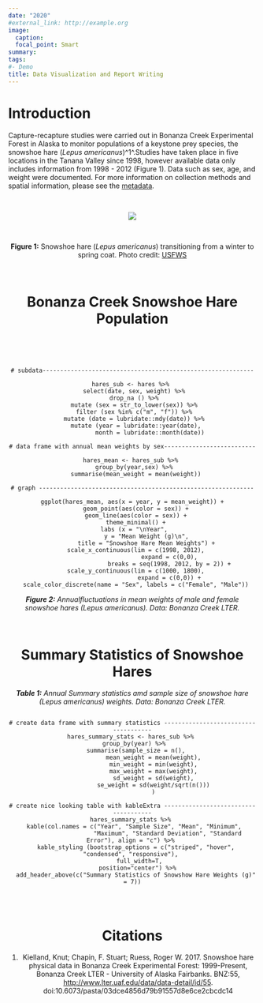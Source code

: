 ```yaml
---
date: "2020"
#external_link: http://example.org
image:
  caption: 
  focal_point: Smart
summary: 
tags:
#- Demo
title: Data Visualization and Report Writing
---
```



# Introduction 

Capture-recapture studies were carried out in Bonanza Creek Experimental Forest in Alaska to monitor populations of a keystone prey species, the snowshoe hare (*Lepus americanus*)^1^.Studies have taken place in five locations in the Tanana Valley since 1998, however available data only includes information from  1998 - 2012 (Figure 1). Data such as sex, age, and weight were documented. For more information on collection methods and spatial information, please see the [metadata](https://portal.lternet.edu/nis/metadataviewer?packageid=knb-lter-bnz.55.22). 

<br>

<center>

![](snowshoe_hare.jpg)

<br> 

**Figure 1:** Snowshoe hare (*Lepus americanus*) transitioning from a winter to spring coat. Photo credit: [USFWS](https://www.fws.gov/refuge/Tetlin/wildlife_and_habitat/snowshoe_hare.html) 


<br>

# Bonanza Creek Snowshoe Hare Population

<br>
<br>

```{r fig.align='center', echo = T, ,warning = F}

# subdata------------------------------------------------------------

hares_sub <- hares %>% 
  select(date, sex, weight) %>% 
  drop_na () %>% 
  mutate (sex = str_to_lower(sex)) %>% 
  filter (sex %in% c("m", "f")) %>% 
  mutate (date = lubridate::mdy(date)) %>% 
  mutate (year = lubridate::year(date),
          month = lubridate::month(date))

# data frame with annual mean weights by sex--------------------------

hares_mean <- hares_sub %>% 
  group_by(year,sex) %>% 
  summarise(mean_weight = mean(weight))

# graph -------------------------------------------------------------

ggplot(hares_mean, aes(x = year, y = mean_weight)) +
  geom_point(aes(color = sex)) +
  geom_line(aes(color = sex)) +
  theme_minimal() +
  labs (x = "\nYear", 
        y = "Mean Weight (g)\n",
        title = "Snowshoe Hare Mean Weights") +
  scale_x_continuous(lim = c(1998, 2012),
                     expand = c(0,0),
                     breaks = seq(1998, 2012, by = 2)) +
  scale_y_continuous(lim = c(1000, 1800),
                     expand = c(0,0)) +
  scale_color_discrete(name = "Sex", labels = c("Female", "Male"))

```
***Figure 2:** Annualfluctuations in mean weights of male and female snowshoe hares (*Lepus americanus*). Data: Bonanza Creek LTER.*

<br>

# Summary Statistics of Snowshoe Hares 

***Table 1:** Annual Summary statistics amd sample size of snowshoe hare (*Lepus americanus*) weights. Data: Bonanza Creek LTER.*
```{r, echo = T, warning = F, message = F}

# create data frame with summary statistics -------------------------------------
hares_summary_stats <- hares_sub %>% 
  group_by(year) %>% 
  summarise(sample_size = n(),
            mean_weight = mean(weight),
            min_weight = min(weight),
            max_weight = max(weight),
            sd_weight = sd(weight),
            se_weight = sd(weight/sqrt(n()))
            )

# create nice looking table with kableExtra -------------------------------------
hares_summary_stats %>% 
  kable(col.names = c("Year", "Sample Size", "Mean", "Minimum", 
                    "Maximum", "Standard Deviation", "Standard Error"), align = "c") %>% 
  kable_styling (bootstrap_options = c("striped", "hover", "condensed", "responsive"), 
    full_width=T,
    position="center") %>% 
  add_header_above(c("Summary Statistics of Snowshow Hare Weights (g)" = 7))


```

<br>

# Citations

1. Kielland, Knut; Chapin, F. Stuart; Ruess, Roger W. 2017. Snowshoe hare physical data in Bonanza Creek Experimental Forest: 1999-Present, Bonanza Creek LTER - University of Alaska Fairbanks. BNZ:55, http://www.lter.uaf.edu/data/data-detail/id/55. doi:10.6073/pasta/03dce4856d79b91557d8e6ce2cbcdc14
